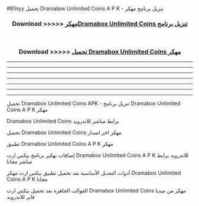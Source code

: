 #81nyy تحميل Dramabox Unlimited Coins  A P K - تنزيل برنامج مهكر



<div align="center">
<h3>Download >>>>> <a href="https://runaway1.web.app/?sq=Dramabox Unlimited Coins ">مهكرDramabox Unlimited Coins  تنزيل برنامج</a></h3><br>

<h3>Download >>>>> <a href="https://runaway1.web.app/?sq=Dramabox Unlimited Coins ">تحميل Dramabox Unlimited Coins  مهكر</a></h3>
</div>


----------------------------------------------------------

----------------------------------------------------------

----------------------------------------------------------

----------------------------------------------------------

----------------------------------------------------------

----------------------------------------------------------

----------------------------------------------------------

تحميل Dramabox Unlimited Coins  APK - تنزيل برنامج Dramabox Unlimited Coins  A P K مهكر

Dramabox Unlimited Coins  برابط مباشر للاندرويد

تحميل Dramabox Unlimited Coins  مهكر اخر اصدار

تطبيق Dramabox Unlimited Coins  A P K مهكر

إضافات تهكير برنامج بيكس ارت Dramabox Unlimited Coins  A P K للاندرويد برابط مباشر مجانا

أدوات التعديل الأساسية بعد تحميل تطبيق بيكس ارت مهكر Dramabox Unlimited Coins  A P K مجانا

القوالب الجاهزة بعد تحميل بيكس ارت Dramabox Unlimited Coins  مهكر من ميديا فاير للاندرويد



